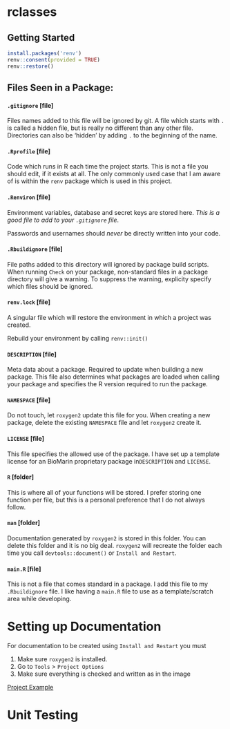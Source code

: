 
<!-- README.md is generated from README.Rmd. Please edit that file -->

# rclasses

## Getting Started

``` r
install.packages('renv')
renv::consent(provided = TRUE)
renv::restore() 
```

## Files Seen in a Package:

#### `.gitignore` \[file\]

Files names added to this file will be ignored by git. A file which
starts with `.` is called a hidden file, but is really no different than
any other file. Directories can also be ‘hidden’ by adding `.` to the
beginning of the name.

#### `.Rprofile` \[file\]

Code which runs in R each time the project starts. This is not a file
you should edit, if it exists at all. The only commonly used case that I
am aware of is within the `renv` package which is used in this project.

#### `.Renviron` \[file\]

Environment variables, database and secret keys are stored here. *This
is a good file to add to your `.gitignore` file*.

Passwords and usernames should *never* be directly written into your
code.

#### `.Rbuildignore` \[file\]

File paths added to this directory will ignored by package build
scripts. When running `Check` on your package, non-standard files in a
package directory will give a warning. To suppress the warning,
explicity specify which files should be ignored.

#### `renv.lock` \[file\]

A singular file which will restore the environment in which a project
was created.

Rebuild your environment by calling `renv::init()`

#### `DESCRIPTION` \[file\]

Meta data about a package. Required to update when building a new
package. This file also determines what packages are loaded when calling
your package and specifies the R version required to run the package.

#### `NAMESPACE` \[file\]

Do not touch, let `roxygen2` update this file for you. When creating a
new package, delete the existing `NAMESPACE` file and let `roxygen2`
create it.

#### `LICENSE` \[file\]

This file specifies the allowed use of the package. I have set up a
template license for an BioMarin proprietary package in`DESCRIPTION` and
`LICENSE`.

#### `R` \[folder\]

This is where all of your functions will be stored. I prefer storing one
function per file, but this is a personal preference that I do not
always follow.

#### `man` \[folder\]

Documentation generated by `roxygen2` is stored in this folder. You can
delete this folder and it is no big deal. `roxygen2` will recreate the
folder each time you call `devtools::document()` or `Install and
Restart`.

#### `main.R` \[file\]

This is not a file that comes standard in a package. I add this file to
my `.Rbuildignore` file. I like having a `main.R` file to use as a
template/scratch area while developing.

# Setting up Documentation

For documentation to be created using `Install and Restart` you must

1.  Make sure `roxygen2` is installed.
2.  Go to `Tools` \> `Project Options`
3.  Make sure everything is checked and written as in the image

[Project Example](images/package_opts.png)

# Unit Testing
